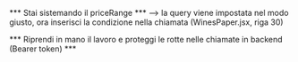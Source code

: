 *** Stai sistemando il priceRange ***
        --> la query viene impostata nel modo giusto, ora inserisci la condizione nella chiamata (WinesPaper.jsx, riga 30)


*** Riprendi in mano il lavoro e proteggi le rotte nelle chiamate in backend (Bearer token) ***